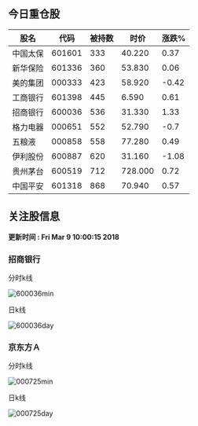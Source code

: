
## 今日重仓股 

|股名|代码|被持数|时价|涨跌%|
|---|---|---|---|---|
|中国太保|601601|333|40.220|0.37|
|新华保险|601336|360|53.830|0.06|
|美的集团|000333|423|58.920|-0.42|
|工商银行|601398|445|6.590|0.61|
|招商银行|600036|536|31.330|1.33|
|格力电器|000651|552|52.790|-0.7|
|五粮液|000858|558|77.280|0.49|
|伊利股份|600887|620|31.160|-1.08|
|贵州茅台|600519|712|728.000|0.72|
|中国平安|601318|868|70.940|0.57|

## 关注股信息
**更新时间 : Fri Mar  9 10:00:15 2018**
### 招商银行 
分时k线

![600036min](http://image.sinajs.cn/newchart/min/n/sh600036.gif)

日k线

![600036day](http://image.sinajs.cn/newchart/daily/n/sh600036.gif)

### 京东方Ａ 
分时k线

![000725min](http://image.sinajs.cn/newchart/min/n/sz000725.gif)

日k线

![000725day](http://image.sinajs.cn/newchart/daily/n/sz000725.gif)

